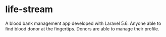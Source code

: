 # life-stream
A blood bank management app developed with Laravel 5.6. Anyone able to find blood donor at the fingertips. Donors are able to manage their profile.
